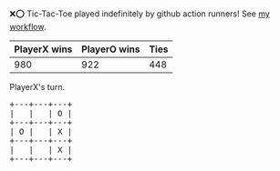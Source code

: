 :x::o: Tic-Tac-Toe played indefinitely by github action runners! See [my workflow](.github/workflows/play.yaml).

|PlayerX wins|PlayerO wins|Ties|
|-|-|-|
|980|922|448|

PlayerX's turn.

<pre>
+---+---+---+
|   |   | O |
+---+---+---+
| O |   | X |
+---+---+---+
|   |   | X |
+---+---+---+
</pre>